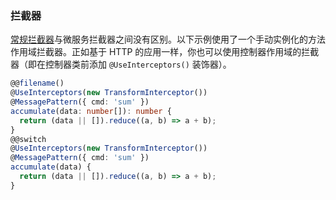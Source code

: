 ### 拦截器

[常规拦截器](/interceptors)与微服务拦截器之间没有区别。以下示例使用了一个手动实例化的方法作用域拦截器。正如基于 HTTP 的应用一样，你也可以使用控制器作用域的拦截器（即在控制器类前添加 `@UseInterceptors()` 装饰器）。

```typescript
@@filename()
@UseInterceptors(new TransformInterceptor())
@MessagePattern({ cmd: 'sum' })
accumulate(data: number[]): number {
  return (data || []).reduce((a, b) => a + b);
}
@@switch
@UseInterceptors(new TransformInterceptor())
@MessagePattern({ cmd: 'sum' })
accumulate(data) {
  return (data || []).reduce((a, b) => a + b);
}
```
